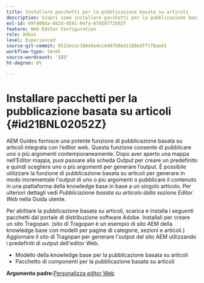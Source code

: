 ```yaml
---
title: Installare pacchetti per la pubblicazione basata su articoli
description: Scopri come installare pacchetti per la pubblicazione basata su articoli
exl-id: 69f408da-602d-4541-94fa-6f058773502f
feature: Web Editor Configuration
role: Admin
level: Experienced
source-git-commit: 0513ecac38840a4cc649758bd1180edff1f8aed1
workflow-type: tm+mt
source-wordcount: '193'
ht-degree: 0%

---
```


# Installare pacchetti per la pubblicazione basata su articoli {#id21BNL02052Z}

AEM Guides fornisce una potente funzione di pubblicazione basata su articoli integrata con l’editor web. Questa funzione consente di pubblicare uno o più argomenti contemporaneamente. Dopo aver aperto una mappa nell’Editor mappa, puoi passare alla scheda Output per creare un predefinito e quindi scegliere uno o più argomenti per generare l’output. È possibile utilizzare la funzione di pubblicazione basata su articoli per generare in modo incrementale l&#39;output di uno o più argomenti o pubblicare il contenuto in una piattaforma della knowledge base in base a un singolo articolo. Per ulteriori dettagli vedi *Pubblicazione basata su articolo dalla sezione Editor Web* nella Guida utente.

Per abilitare la pubblicazione basata su articoli, scarica e installa i seguenti pacchetti dal portale di distribuzione software Adobe. Installali per creare un sito Tragopan. \(sito di Tragopan è un esempio di sito AEM della knowledge base con modelli per pagine di categorie, sezioni e articoli.\) Aggiornare il sito di Tragopan per generare l&#39;output del sito AEM utilizzando i predefiniti di output dell&#39;editor Web.

- Modello della knowledge base per la pubblicazione basata su articoli
- Pacchetto di componenti per la pubblicazione basata su articoli

**Argomento padre:**&#x200B;[&#x200B; Personalizza editor Web](conf-web-editor.md)
